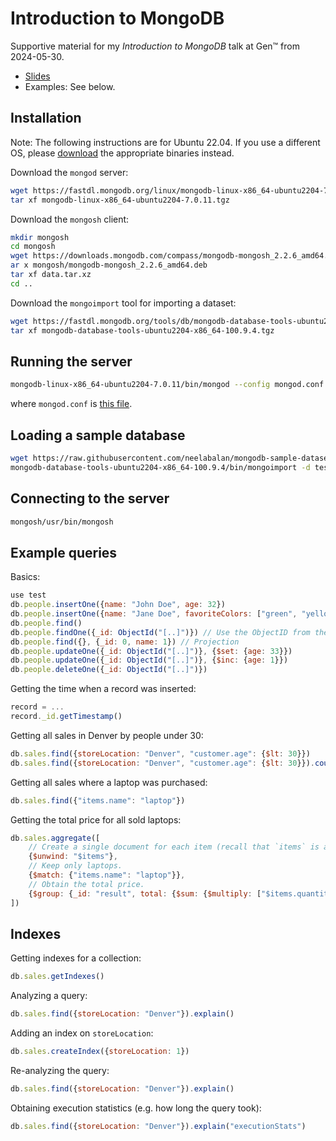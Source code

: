 # Introduction to MongoDB

Supportive material for my *Introduction to MongoDB* talk at Gen™ from 2024-05-30.

* [Slides](https://github.com/s3rvac/talks/raw/master/2024-05-30-Introduction-to-MongoDB/slides.pdf)
* Examples: See below.

## Installation

Note: The following instructions are for Ubuntu 22.04. If you use a different OS, please [download](https://www.mongodb.com/try/download/community) the appropriate binaries instead.

Download the `mongod` server:
```bash
wget https://fastdl.mongodb.org/linux/mongodb-linux-x86_64-ubuntu2204-7.0.11.tgz
tar xf mongodb-linux-x86_64-ubuntu2204-7.0.11.tgz
```

Download the `mongosh` client:
```bash
mkdir mongosh
cd mongosh
wget https://downloads.mongodb.com/compass/mongodb-mongosh_2.2.6_amd64.deb
ar x mongosh/mongodb-mongosh_2.2.6_amd64.deb
tar xf data.tar.xz
cd ..
```

Download the `mongoimport` tool for importing a dataset:
```bash
wget https://fastdl.mongodb.org/tools/db/mongodb-database-tools-ubuntu2204-x86_64-100.9.4.tgz
tar xf mongodb-database-tools-ubuntu2204-x86_64-100.9.4.tgz
```

## Running the server

```bash
mongodb-linux-x86_64-ubuntu2204-7.0.11/bin/mongod --config mongod.conf
```
where `mongod.conf` is [this file](mongod.conf).

## Loading a sample database

```bash
wget https://raw.githubusercontent.com/neelabalan/mongodb-sample-dataset/main/sample_supplies/sales.json
mongodb-database-tools-ubuntu2204-x86_64-100.9.4/bin/mongoimport -d test -c sales sales.json
```

## Connecting to the server

```bash
mongosh/usr/bin/mongosh
```

## Example queries

Basics:
```javascript
use test
db.people.insertOne({name: "John Doe", age: 32})
db.people.insertOne({name: "Jane Doe", favoriteColors: ["green", "yellow"]})
db.people.find()
db.people.findOne({_id: ObjectId("[..]")}) // Use the ObjectID from the first record
db.people.find({}, {_id: 0, name: 1}) // Projection
db.people.updateOne({_id: ObjectId("[..]")}, {$set: {age: 33}})
db.people.updateOne({_id: ObjectId("[..]")}, {$inc: {age: 1}})
db.people.deleteOne({_id: ObjectId("[..]")})
```

Getting the time when a record was inserted:
```javascript
record = ...
record._id.getTimestamp()
```

Getting all sales in Denver by people under 30:
```javascript
db.sales.find({storeLocation: "Denver", "customer.age": {$lt: 30}})
db.sales.find({storeLocation: "Denver", "customer.age": {$lt: 30}}).count()
```

Getting all sales where a laptop was purchased:
```javascript
db.sales.find({"items.name": "laptop"})
```

Getting the total price for all sold laptops:
```javascript
db.sales.aggregate([
    // Create a single document for each item (recall that `items` is an array).
    {$unwind: "$items"},
    // Keep only laptops.
    {$match: {"items.name": "laptop"}},
    // Obtain the total price.
    {$group: {_id: "result", total: {$sum: {$multiply: ["$items.quantity", "$items.price"]}}}}
])
```

## Indexes

Getting indexes for a collection:
```javascript
db.sales.getIndexes()
```

Analyzing a query:
```javascript
db.sales.find({storeLocation: "Denver"}).explain()
```

Adding an index on `storeLocation`:
```javascript
db.sales.createIndex({storeLocation: 1})
```

Re-analyzing the query:
```javascript
db.sales.find({storeLocation: "Denver"}).explain()
```

Obtaining execution statistics (e.g. how long the query took):
```javascript
db.sales.find({storeLocation: "Denver"}).explain("executionStats")
```
